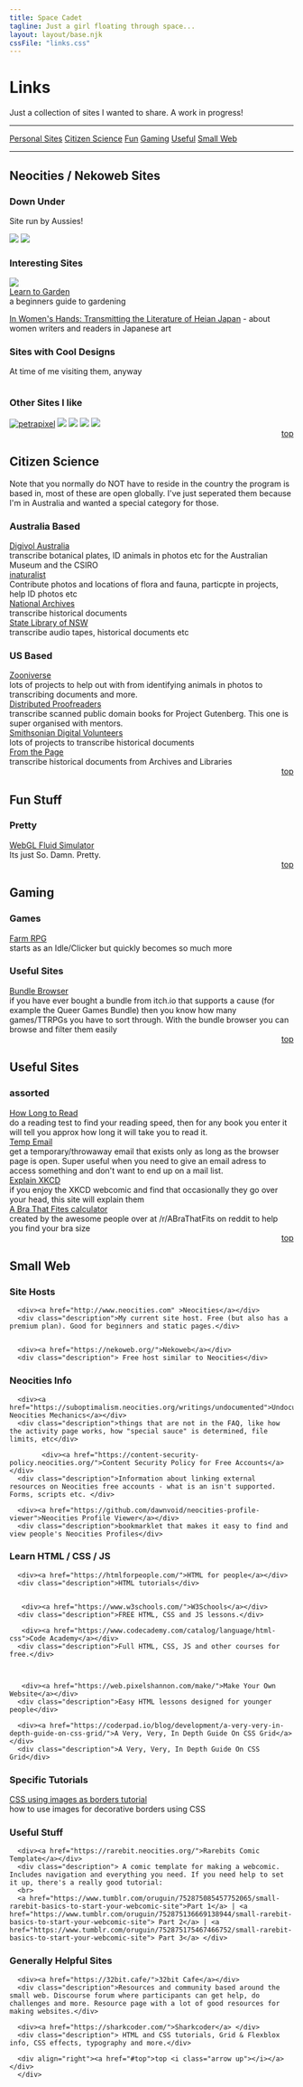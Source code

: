 ```yaml
---
title: Space Cadet
tagline: Just a girl floating through space...
layout: layout/base.njk
cssFile: "links.css"
---
```


<h1>Links</h1>
<p>Just a collection of sites I wanted to share. A work in progress!</p> 
 

<hr class="dashed">

<div class="linkmenu" id="top">
<a href="#neosites">Personal Sites</a> 
<a href="#citsci">Citizen Science</a> 
<a href="#fun">Fun</a>  
<!--<a href="#">Free Stuff</a>-->  
<a href="#gaming">Gaming</a>  
<a href="#useful">Useful</a>  
<a href="#smallweb">Small Web</a>  
<!--<a href="#">Youtube</a>-->  
 
</div>

<hr class="dashed">

<!-- template 

 <div class="categorybox">
<h2 class="categorytitle" id=" "> </h2>

<h3 class="categorysubtitle"> </h3>
<div><a href=" "> </a></div>
 <div class="description"> </div> 

</div>
 -->


 <!-- ========== Neocities Sites ========== -->

 <div class="categorybox">
<h2 class="categorytitle" id="neosites">Neocities / Nekoweb Sites</h2>

<h3 class="categorysubtitle"></a>Down Under</h3>
<p>Site run by Aussies!</p>
<div><a href="https://readingproject.neocities.org/"><img src="images/neosites/ReadingProjectButton2.png"></a> <a href="https://debtdeath.neocities.org/"><img src="images/neosites/debtdeath-2-button.png"></a></div>


<h3 class="categorysubtitle">Interesting Sites</a></h3>
<div><a href="https://bug.nekoweb.org/"><img src="images/neosites/bugphotosnow.png"></a></div>
 <div class="description"> </div> 
 <div><a href="https://dreambubble.neocities.org/garden">Learn to Garden</a></div>
 <div class="description">a beginners guide to gardening</div> 

  <a href="https://onnade.neocities.org/">In Women's Hands: Transmitting the Literature of Heian Japan</a> - about women writers and readers in Japanese art

 <h3 class="categorysubtitle">Sites with Cool Designs</h3>
 <p>At time of me visiting them, anyway</p>
<div><a href=" "><img src=""></a></div>
 <div class="description"> </div> 

 <h3 class="categorysubtitle">Other Sites I like</h3>
 <div style="display: inline-block;">
<div><a href="https://petrapixel.neocities.org/"><img src="https://cdn.jsdelivr.net/gh/petracoding/petrapixel.neocities.org@latest/public/assets/img/linkback.gif" alt="petrapixel"></a> <a href="https://scumsuck.com/"><img src="images/neosites/scumsuck88x31.png"></a> <a href="https://metmoxie.com/"><img src="images/neosites/metmoxie.png"></a> <a href="https://notprincehamlet.neocities.org/"><img src="images/neosites/nph.png"></a> <a href="https://myrrh.neocities.org/"> <img src="images/neosites/myrrh button 2.png"></a> 

</div>
 </div>
<div align="right"><a href="#top">top <i class="arrow up"></i></a></div>
</div>


    
     
    




 <!-- ========== CITIZEN SCIENCE ========== -->

<div class="categorybox">

<h2 class="categorytitle" id="citsci">Citizen Science</h2>
 <p>Note that you normally do NOT have to reside in the country the program is based in, most of these are open globally. I've just seperated them because I'm in Australia and wanted a special category for those. </p>
<h3 class="categorysubtitle">Australia Based</h3>
<div><a href="https://volunteer.ala.org.au/">Digivol Australia</a></div> 
<div class="description">transcribe botanical plates, ID animals in photos etc for the Australian Museum and the CSIRO</div>
<div><a href="https://inaturalist.ala.org.au/">inaturalist</a></div>
<div class="description">Contribute photos and locations of flora and fauna, particpte in projects, help ID photos etc</div>
<div><a href="https://transcribe.naa.gov.au/">National Archives</a></div>
<div class="description">transcribe historical documents</div>
<div><a href="https://www.sl.nsw.gov.au/research-and-collections/research-and-engagement/digital-volunteering">State Library of NSW</a></div>
<div class="description">transcribe audio tapes, historical documents etc</div>


 <h3 class="categorysubtitle">US Based</a></h3>
<div><a href="https://www.zooniverse.org">Zooniverse</a></div>
<div class="description">lots of projects to help out with from identifying animals in photos to transcribing documents and more.</div>
<div><a href="https://www.pgdp.net/c/">Distributed Proofreaders</a></div>
<div class="description">transcribe scanned public domain books for Project Gutenberg. This one is super organised with mentors.</div>
<div><a href="https://transcription.si.edu">Smithsonian Digital Volunteers</a></div>
<div class="description">lots of projects to transcribe historical documents</div>
<div><a href="https://fromthepage.com/findaproject">From the Page</a></div>
<div class="description">transcribe historical documents from Archives and Libraries</div> 

<div align="right"><a href="#top">top <i class="arrow up"></i></a></div>
</div>

 
<!-- ========== FUN ========== -->

<div class="categorybox">
<h2 class="categorytitle" id="fun">Fun Stuff</h2>

<h3 class="categorysubtitle">Pretty</a></h3>
<div><a href="https://paveldogreat.github.io/WebGL-Fluid-Simulation/">WebGL Fluid Simulator</a></div>
 <div class="description">Its just So. Damn. Pretty.</div> 

<div align="right"><a href="#top">top <i class="arrow up"></i></a></div>
</div>

<!-- ========== GAMING ========== -->

<div class="categorybox">

<h2 class="categorytitle" id="gaming">Gaming</h2>
<h3 class="categorysubtitle">Games</a></h3>

<div><a href="https://farmrpg.com/">Farm RPG</a></div>
 <div class="description">starts as an Idle/Clicker but quickly becomes so much more</div>


<h3 class="categorysubtitle">Useful Sites</a></h3>
<div><a href="https://randombundlegame.com/">Bundle Browser</a></div>
 <div class="description">if you have ever bought a bundle from itch.io that supports a cause (for example the Queer Games Bundle) then you know how many games/TTRPGs you have to sort through. With the bundle browser you can browse and filter them easily</div> 

 <div align="right"><a href="#top">top <i class="arrow up"></i></a></div>
</div>

<!-- ========== USEFUL ========== -->

<div class="categorybox">

<h2 class="categorytitle" id="useful">Useful Sites</h2>
<h3 class="categorysubtitle">assorted</a></h3>

<div><a href="https://howlongtoread.com/">How Long to Read</a></div>
 <div class="description">do a reading test to find your reading speed, then for any book you enter it will tell you approx how long it will take you to read it.</div>

 
<div><a href="https://temp-mail.org/en/">Temp Email</a></div>
 <div class="description">get a temporary/throwaway email that exists only as long as the browser page is open. Super useful when you need to give an email adress to access something and don't want to end up on a mail list.</div> 

 
<div><a href="https://www.explainxkcd.com/wiki/index.php?title=Main_Page">Explain XKCD</a></div>
 <div class="description">if you enjoy the XKCD webcomic and find that occasionally they go over your head, this site will explain them</div> 

 
<div><a href="https://www.abrathatfits.org/calculator.php">A Bra That Fites calculator</a></div>
 <div class="description">created by the awesome people over at /r/ABraThatFits on reddit to help you find your bra size</div> 

 <div align="right"><a href="#top">top <i class="arrow up"></i></a></div>
</div>





<!-- ========== SMALL WEB ========== -->

<div class="categorybox">

<h2 class="categorytitle" id="smallweb">Small Web</h2>
<h3 class="categorysubtitle">Site Hosts</h3>

      <div><a href="http://www.neocities.com" >Neocities</a></div>
      <div class="description">My current site host. Free (but also has a premium plan). Good for beginners and static pages.</div> 

 
      <div><a href="https://nekoweb.org/">Nekoweb</a></div>
      <div class="description"> Free host similar to Neocities</div>

<h3 class="categorysubtitle">Neocities Info</h3>

      <div><a href="https://suboptimalism.neocities.org/writings/undocumented">Undocumented Neocities Mechanics</a></div>
      <div class="description">things that are not in the FAQ, like how the activity page works, how "special sauce" is determined, file limits, etc</div>

            <div><a href="https://content-security-policy.neocities.org/">Content Security Policy for Free Accounts</a></div>
      <div class="description">Information about linking external resources on Neocities free accounts - what is an isn't supported. Forms, scripts etc. </div>

      <div><a href="https://github.com/dawnvoid/neocities-profile-viewer">Neocities Profile Viewer</a></div>
      <div class="description">bookmarklet that makes it easy to find and view people's Neocities Profiles</div>



      


<h3 class="categorysubtitle">Learn HTML / CSS / JS</h3>
 
      <div><a href="https://htmlforpeople.com/">HTML for people</a></div>
      <div class="description">HTML tutorials</div>


       <div><a href="https://www.w3schools.com/">W3Schools</a></div>
      <div class="description">FREE HTML, CSS and JS lessons.</div>

       <div><a href="https://www.codecademy.com/catalog/language/html-css">Code Academy</a></div>
      <div class="description">Full HTML, CSS, JS and other courses for free.</div>
      
      

       <div><a href="https://web.pixelshannon.com/make/">Make Your Own Website</a></div>
      <div class="description">Easy HTML lessons designed for younger people</div>

      <div><a href="https://coderpad.io/blog/development/a-very-very-in-depth-guide-on-css-grid/">A Very, Very, In Depth Guide On CSS Grid</a></div>
      <div class="description">A Very, Very, In Depth Guide On CSS Grid</div>


<h3 class="categorysubtitle">Specific Tutorials</h3>
      <div><a href="https://solaria.neocities.org/bits/">CSS using images as borders tutorial</a></div>
      <div class="description">how to use images for decorative borders using CSS</div>

<h3 class="categorysubtitle">Useful Stuff</h3>

      <div><a href="https://rarebit.neocities.org/">Rarebits Comic Template</a></div>
      <div class="description"> A comic template for making a webcomic. Includes navigation and everything you need. If you need help to set it up, there's a really good tutorial: 
      <br>
      <a href="https://www.tumblr.com/oruguin/752875085457752065/small-rarebit-basics-to-start-your-webcomic-site">Part 1</a> | <a href="https://www.tumblr.com/oruguin/752875136669138944/small-rarebit-basics-to-start-your-webcomic-site"> Part 2</a> | <a href="https://www.tumblr.com/oruguin/752875175467466752/small-rarebit-basics-to-start-your-webcomic-site"> Part 3</a> </div>

<h3 class="categorysubtitle">Generally Helpful Sites</h3>

      <div><a href="https://32bit.cafe/">32bit Cafe</a></div>
      <div class="description">Resources and community based around the small web. Discourse forum where participants can get help, do challenges and more. Resource page with a lot of good resources for making websites.</div>
      
      <div><a href="https://sharkcoder.com/">Sharkcoder</a> </div>
      <div class="description"> HTML and CSS tutorials, Grid & Flexblox info, CSS effects, typography and more.</div>

      <div align="right"><a href="#top">top <i class="arrow up"></i></a></div>
      </div>





 <!-- end of section -->
</section>